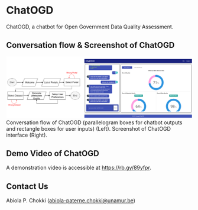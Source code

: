 # ChatOGD

ChatOGD, a chatbot for Open Government Data Quality Assessment.

## Conversation flow & Screenshot of ChatOGD

![Flow_Screenshot](/home.png)
Conversation flow of ChatOGD (parallelogram boxes for chatbot outputs and rectangle boxes for user inputs) (Left). Screenshot of ChatOGD interface (Right).

## Demo Video of ChatOGD

A demonstration video is accessible at https://rb.gy/89yfpr.

## Contact Us

Abiola P. Chokki (abiola-paterne.chokki@unamur.be)
